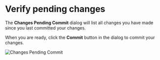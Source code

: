 # Verify pending changes

The **Changes Pending Commit** dialog will list all changes you have made since you last committed your changes. 

When you are ready, click the **Commit** button in the dialog to commit your changes.

![Changes Pending Commit](/smcbrien/scenarios/webconsole-software/assets/Changes-Pending-Commit.png)